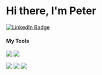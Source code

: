 # Hi there, I'm Peter

[![LinkedIn Badge](https://img.shields.io/badge/LinkedIn-@blinpete-informational?style=flat&logo=linkedin&logoColor=white&color=0D76A8)](https://www.linkedin.com/in/blinpete/)


#### My Tools

![](https://img.shields.io/badge/-JavaScript-informational?style=flat&logo=JavaScript&color=555)
![](https://img.shields.io/badge/-TypeScript-informational?style=flat&logo=TypeScript&logoColor=fff&color=3178C6)

![](https://img.shields.io/badge/-CSS-informational?style=flat&logo=css3&logoColor=1572B6&color=eee)
![](https://img.shields.io/badge/-Sass-informational?style=flat&logo=Sass&logoColor=CC6699&color=eee)
![](https://img.shields.io/badge/-PostCSS-informational?style=flat&logo=postcss&logoColor=DD3A0A&color=eee)

